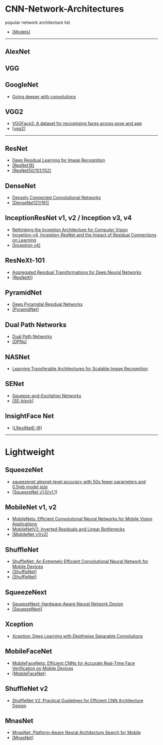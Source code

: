 # CNN-Network-Architectures
popular network architecture list
- [[Models]](https://github.com/jolibrain/deepdetect)
---

## AlexNet

## VGG

## GoogleNet
- [Going deeper with convolutions](https://arxiv.org/pdf/1409.4842.pdf)

## VGG2
- [VGGFace2: A dataset for recognising faces across pose and age](https://arxiv.org/pdf/1710.08092.pdf)
- [[vgg2]](http://www.robots.ox.ac.uk/~vgg/data/vgg_face2/)

---

## ResNet
- [Deep Residual Learning for Image Recognition](https://arxiv.org/pdf/1512.03385.pdf)
- [[ResNet18]](https://github.com/HolmesShuan/ResNet-18-Caffemodel-on-ImageNet)
- [[ResNet50/101/152]](https://github.com/KaimingHe/deep-residual-networks)


## DenseNet
- [Densely Connected Convolutional Networks](https://arxiv.org/pdf/1608.06993.pdf)
- [[DenseNet121/161]](https://github.com/shicai/DenseNet-Caffe)


## InceptionResNet v1, v2 / Inception v3, v4
- [Rethinking the Inception Architecture for Computer Vision](https://arxiv.org/pdf/1512.00567.pdf)
- [Inception-v4, Inception-ResNet and the Impact of Residual Connections on Learning](https://arxiv.org/pdf/1602.07261.pdf)
- [[Inception v4]](https://github.com/soeaver/caffe-model/blob/master/cls/inception/deploy_inception-v4.prototxt)

## ResNeXt-101
- [Aggregated Residual Transformations for Deep Neural Networks](https://arxiv.org/pdf/1611.05431.pdf)
- [[ResNeXt]](https://github.com/cypw/ResNeXt-1)

## PyramidNet
- [Deep Pyramidal Residual Networks](https://arxiv.org/pdf/1610.02915.pdf)
- [[PyramidNet]](https://github.com/jhkim89/PyramidNet-caffe)

## Dual Path Networks
- [Dual Path Networks](https://arxiv.org/pdf/1707.01629.pdf)
- [[DPNs]](https://github.com/soeaver/caffe-model/tree/master/cls/dpn)

## NASNet
- [Learning Transferable Architectures for Scalable Image Recognition](https://arxiv.org/pdf/1707.07012.pdf)


## SENet
- [Squeeze-and-Excitation Networks](https://arxiv.org/pdf/1709.01507.pdf)
- [[SE-block]](https://github.com/hujie-frank/SENet)


## InsightFace Net
- [[LRestNetE-IR]](https://github.com/deepinsight/insightface)


---

# Lightweight

## SqueezeNet
- [squeezenet alexnet-level accuracy with 50x fewer parameters and 0.5mb model size](https://arxiv.org/pdf/1602.07360.pdf)
- [[SqueezeNet v1.0/v1.1]](https://github.com/DeepScale/SqueezeNet)


## MobileNet v1, v2
- [MobileNets: Efficient Convolutional Neural Networks for Mobile Vision Applications](https://arxiv.org/pdf/1704.04861.pdf)
- [MobileNetV2: Inverted Residuals and Linear Bottlenecks](https://arxiv.org/pdf/1801.04381.pdf)
- [[MobileNet v1/v2]](https://github.com/shicai/MobileNet-Caffe)


## ShuffleNet
- [ShuffleNet: An Extremely Efficient Convolutional Neural Network for Mobile Devices](https://arxiv.org/pdf/1707.01083.pdf)
- [[ShuffleNet]](https://github.com/farmingyard/ShuffleNet)
- [[ShuffleNet]](https://github.com/AresGao/shufflenet-caffe)


## SqueezeNext
- [SqueezeNext: Hardware-Aware Neural Network Design](https://arxiv.org/pdf/1803.10615.pdf)
- [[SqueezeNext]](https://github.com/amirgholami/SqueezeNext)


## Xception
- [Xception: Deep Learning with Depthwise Separable Convolutions](https://arxiv.org/pdf/1610.02357.pdf)


## MobileFaceNet
- [MobileFaceNets: Efficient CNNs for Accurate Real-Time Face Verification on Mobile Devices](https://arxiv.org/abs/1804.07573) 
- [[MobileFaceNet]](https://github.com/imistyrain/MobileFaceNet)


## ShuffleNet v2
- [ShuffleNet V2: Practical Guidelines for Efficient CNN Architecture Design](https://arxiv.org/pdf/1807.11164.pdf)


## MnasNet
- [MnasNet: Platform-Aware Neural Architecture Search for Mobile](https://arxiv.org/pdf/1807.11626.pdf)
- [[MnasNet]](https://github.com/LiJianfei06/MnasNet-caffe)




